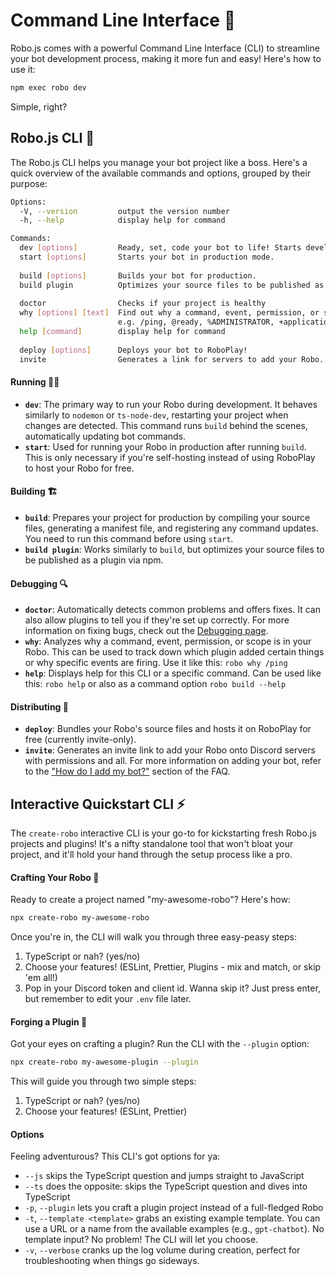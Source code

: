 # Command Line Interface 🔨

Robo.js comes with a powerful Command Line Interface (CLI) to streamline your bot development process, making it more fun and easy! Here's how to use it:

```bash
npm exec robo dev
```

Simple, right? 

## Robo.js CLI 🌟

The Robo.js CLI helps you manage your bot project like a boss. Here's a quick overview of the available commands and options, grouped by their purpose:

```sh
Options:
  -V, --version         output the version number
  -h, --help            display help for command

Commands:
  dev [options]         Ready, set, code your bot to life! Starts development mode.
  start [options]       Starts your bot in production mode.
  
  build [options]       Builds your bot for production.
  build plugin          Optimizes your source files to be published as a plugin via npm.
  
  doctor                Checks if your project is healthy
  why [options] [text]  Find out why a command, event, permission, or scope is in your Robo.
                        e.g. /ping, @ready, %ADMINISTRATOR, +applications.commands
  help [command]        display help for command
  
  deploy [options]      Deploys your bot to RoboPlay!
  invite                Generates a link for servers to add your Robo.
```

#### Running 🏃‍♀️

- **`dev`**: The primary way to run your Robo during development. It behaves similarly to `nodemon` or `ts-node-dev`, restarting your project when changes are detected. This command runs `build` behind the scenes, automatically updating bot commands.
- **`start`**: Used for running your Robo in production after running `build`. This is only necessary if you're self-hosting instead of using RoboPlay to host your Robo for free.

#### Building 🏗️

- **`build`**: Prepares your project for production by compiling your source files, generating a manifest file, and registering any command updates. You need to run this command before using `start`.
- **`build plugin`**: Works similarly to `build`, but optimizes your source files to be published as a plugin via npm.

#### Debugging 🔍

- **`doctor`**: Automatically detects common problems and offers fixes. It can also allow plugins to tell you if they're set up correctly. For more information on fixing bugs, check out the [Debugging page](#).
- **`why`**: Analyzes why a command, event, permission, or scope is in your Robo. This can be used to track down which plugin added certain things or why specific events are firing. Use it like this: `robo why /ping`
- **`help`**: Displays help for this CLI or a specific command. Can be used like this: `robo help` or also as a command option `robo build --help`

#### Distributing 🚀

- **`deploy`**: Bundles your Robo's source files and hosts it on RoboPlay for free (currently invite-only).
- **`invite`**: Generates an invite link to add your Robo onto Discord servers with permissions and all. For more information on adding your bot, refer to the ["How do I add my bot?"](faq#how-do-i-add-my-bot) section of the FAQ.

## Interactive Quickstart CLI ⚡

The `create-robo` interactive CLI is your go-to for kickstarting fresh Robo.js projects and plugins! It's a nifty standalone tool that won't bloat your project, and it'll hold your hand through the setup process like a pro.

#### Crafting Your Robo 🤖

Ready to create a project named "my-awesome-robo"? Here's how:

```bash
npx create-robo my-awesome-robo
```

Once you're in, the CLI will walk you through three easy-peasy steps:

1. TypeScript or nah? (yes/no)
2. Choose your features! (ESLint, Prettier, Plugins - mix and match, or skip 'em all!)
3. Pop in your Discord token and client id. Wanna skip it? Just press enter, but remember to edit your `.env` file later.

#### Forging a Plugin 🔧

Got your eyes on crafting a plugin? Run the CLI with the `--plugin` option:

```bash
npx create-robo my-awesome-plugin --plugin
```

This will guide you through two simple steps:

1. TypeScript or nah? (yes/no)
2. Choose your features! (ESLint, Prettier)

#### Options

Feeling adventurous? This CLI's got options for ya:
- `--js` skips the TypeScript question and jumps straight to JavaScript
- `--ts` does the opposite: skips the TypeScript question and dives into TypeScript
- `-p`, `--plugin` lets you craft a plugin project instead of a full-fledged Robo
- `-t`, `--template <template>` grabs an existing example template. You can use a URL or a name from the available examples (e.g., `gpt-chatbot`). No template input? No problem! The CLI will let you choose.
- `-v`, `--verbose` cranks up the log volume during creation, perfect for troubleshooting when things go sideways.

